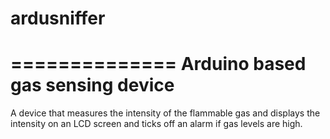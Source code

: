 # ardusniffer
==============
Arduino based gas sensing device
==============
A device that measures the intensity of the flammable gas
and displays the intensity on an LCD screen and ticks off an
alarm if gas levels are high.
